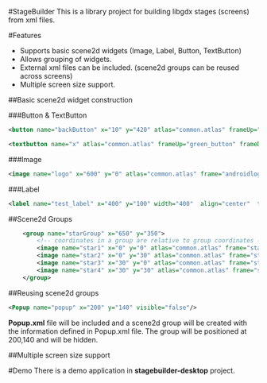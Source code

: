 #StageBuilder
This is a library project for building libgdx stages (screens) from xml files.

#Features
* Supports basic scene2d widgets (Image, Label, Button, TextButton)
* Allows grouping of widgets.
* External xml files can be included. (scene2d groups can be reused across screens)
* Multiple screen size support.

##Basic scene2d widget construction

###Button & TextButton

```xml
<button name="backButton" x="10" y="420" atlas="common.atlas" frameUp="back_button" frameDown="back_buttonH"/>
```

```xml
<textbutton name="x" atlas="common.atlas" frameUp="green_button" frameDown="green_buttonH" x="270" y="340" witdth="400" text="Click Me" fontName="default_font.fnt" fontColor="000000" fontScale="1.4"/>
```

###Image
```xml
<image name="logo" x="600" y="0" atlas="common.atlas" frame="androidlogo" rotation="-30" scale="2"/>
```

###Label
```xml
<label name="test_label" x="400" y="100" width="400"  align="center"  text="This is a test label." fontScale="1.5f" fontName="default_font.fnt" fontColor="00ff00"/>
```

##Scene2d Groups
```xml
    <group name="starGroup" x="650" y="350">
        <!-- coordinates in a group are relative to group coordinates -->
        <image name="star1" x="0" y="0" atlas="common.atlas" frame="star" />
        <image name="star2" x="0" y="30" atlas="common.atlas" frame="star" />
        <image name="star3" x="30" y="0" atlas="common.atlas" frame="star" />
        <image name="star4" x="30" y="30" atlas="common.atlas" frame="star" />
    </group>
```

##Reusing scene2d groups
```xml
<Popup name="popup" x="200" y="140" visible="false"/>
```
**Popup.xml** file will be included and a scene2d group will be created with the information defined in Popup.xml file. The group will be positioned at 200,140 and will be hidden.

##Multiple screen size support


#Demo
There is a demo application in **stagebuilder-desktop** project.